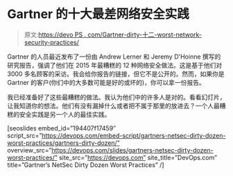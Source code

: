 # Gartner 的十大最差网络安全实践

> 原文:[https://devo PS . com/Gartner-dirty-十二-worst-network-security-practices/](https://devops.com/gartners-dirty-dozen-worst-network-security-practices/)

Gartner 的人员最近发布了一份由 Andrew Lerner 和 Jeremy D'Hoinne 撰写的研究报告，强调了他们在 2015 年最糟糕的 12 种网络安全做法。这是基于他们对 3000 多名顾客的采访。我会给你报告的链接，但它不是公开的。然而，如果你是 Gartner 的客户(你们中的大多数可能是好的或坏的)，你可以拿一份报告。

我已经准备好了这些最糟糕的做法。我认为他们中的许多人是对的。看看幻灯片，让我知道你的想法。他们有没有漏掉什么或者把不属于那里的放进去？一个人最糟糕的安全实践是另一个人的最佳实践。

[seoslides embed_id=”194407f17459″ script_src=”https://devops.com/embed-script/gartners-netsec-dirty-dozen-worst-practices/gartners-dirty-dozen/” overview_src=”https://devops.com/slides/gartners-netsec-dirty-dozen-worst-practices/” site_src=”https://devops.com” site_title=”DevOps.com” title=”Gartner’s NetSec Dirty Dozen Worst Practices” /]
